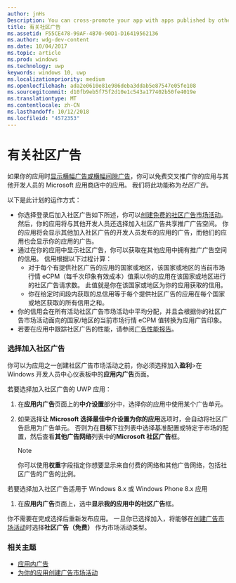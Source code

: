 ```yaml
---
author: jnHs
Description: You can cross-promote your app with apps published by other developers. We call this feature community ads.
title: 有关社区广告
ms.assetid: F55CE478-99AF-4B70-90D1-D16419562136
ms.author: wdg-dev-content
ms.date: 10/04/2017
ms.topic: article
ms.prod: windows
ms.technology: uwp
keywords: windows 10, uwp
ms.localizationpriority: medium
ms.openlocfilehash: ada2e0610e81e986deba3ddab5e87547e05fe108
ms.sourcegitcommit: d10fb9eb5f75f2d10e1c543a177402b50fe4019e
ms.translationtype: MT
ms.contentlocale: zh-CN
ms.lasthandoff: 10/12/2018
ms.locfileid: "4572353"
---
```

# <a name="about-community-ads"></a>有关社区广告

如果你的应用时[显示横幅广告或横幅间隙广告](../monetize/display-ads-in-your-app.md)，你可以免费交叉推广你的应用与其他开发人员的 Microsoft 应用商店中的应用。 我们将此功能称为*社区广告*。  

以下是此计划的运作方式：

* 你选择登录后加入社区广告如下所述，你可以[创建免费的社区广告市场活动](create-an-ad-campaign-for-your-app.md)。 然后，你的应用将与其他开发人员还选择加入社区广告共享推广广告空间。 你的应用将会显示其他加入社区广告的开发人员发布的应用的广告，而他们的应用也会显示你的应用的广告。
* 通过在你的应用中显示社区广告，你可以获取在其他应用中拥有推广广告空间的信用。 信用根据以下过程计算：
  * 对于每个有提供社区广告的应用的国家或地区，该国家或地区的当前市场行情 eCPM（每千次印象有效成本）值乘以你的应用在该国家或地区进行的社区广告请求数。 此值就是你在该国家或地区为你的应用获取的信用。
  * 你在给定时间段内获取的总信用等于每个提供社区广告的应用在每个国家或地区获取的所有信用之和。
* 你的信用会在所有活动社区广告市场活动中平均分配，并且会根据你的社区广告市场活动面向的国家/地区的当前市场行情 eCPM 值转换为应用广告印象。
* 若要在应用中跟踪社区广告的性能，请参阅[广告性能报告](advertising-performance-report.md)。

### <a name="opt-in-to-community-ads"></a>选择加入社区广告

你可以为应用之一创建社区广告市场活动之前，你必须选择加入**盈利**&gt;在 Windows 开发人员中心仪表板中的**应用内广告**页面。

若要选择加入社区广告的 UWP 应用：

1. 在**应用内广告**页面上的**中介设置**部分中，选择你的应用中使用某个广告单元。
2. 如果选择**让 Microsoft 选择最佳中介设置为你的应用**选项时，会自动将社区广告启用为广告单元。 否则为在**目标**下拉列表中选择基准配置或特定于市场的配置，然后查看**其他广告网络**列表中的**Microsoft 社区广告**框。

    > [!NOTE]
    > 你可以使用**权重**字段指定你想要显示来自付费的网络和其他广告网络，包括社区广告的广告的比例。

若要选择加入社区广告适用于 Windows 8.x 或 Windows Phone 8.x 应用

1. 在**应用内广告**页面上，选中**显示我的应用中的社区广告**框。

你不需要在完成选择后重新发布应用。 一旦你已选择加入，将能够在[创建广告市场活动](create-an-ad-campaign-for-your-app.md)时选择**社区广告（免费）** 作为市场活动类型。

### <a name="related-topics"></a>相关主题

* [应用内广告](in-app-ads.md)
* [为你的应用创建广告市场活动](create-an-ad-campaign-for-your-app.md)
